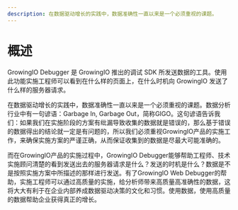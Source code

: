 ```yaml
---
description: 在数据驱动增长的实践中，数据准确性一直以来是一个必须重视的课题。
---
```


# 概述

GrowingIO Debugger 是 GrowingIO 推出的调试 SDK 所发送数据的工具。使用此功能实施工程师可以看到在什么样的页面上，在什么时机向 GrowingIO 发送了什么样的服务器请求。

在数据驱动增长的实践中，数据准确性一直以来是一个必须重视的课题。数据分析行业中有一句谚语：Garbage In, Garbage Out，简称GIGO。这句谚语告诉我们：如果我们在实施阶段的方案有纰漏导致收集的数据就是错误的，那么基于错误的数据得出的结论就一定是有问题的，所以我们必须重视GrowingIO产品的实施工作，来确保实施方案的严谨正确，从而保证收集到的数据是尽最大可能准确的。

而在GrowingIO产品的实施过程中，GrowingIO Debugger能够帮助工程师、技术实施顾问清楚的看到发送出去的服务器请求是什么？发送的时机是什么？数据是不是按照实施方案中所描述的那样进行发送。有了GrowingIO Web Debugger的帮助，实施工程师可以通过高质量的实施，给分析师带来高质量高准确性的数据，这将大大有利于在企业内部养成数据驱动决策的文化和习惯。使用数据，使用高质量的数据帮助企业获得真正的增长。

